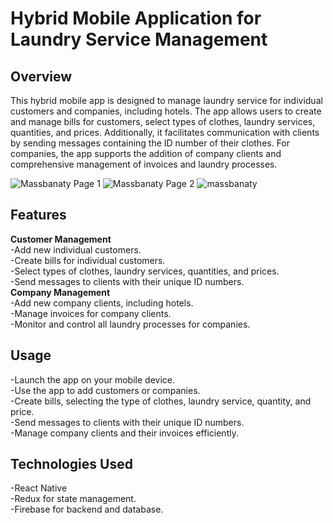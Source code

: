 <h1>Hybrid Mobile Application for Laundry Service Management</h1>
<h2>Overview</h2>
<p>
This hybrid mobile app is designed to manage laundry service for individual customers and companies, including hotels. 
The app allows users to create and manage bills for customers, select types of clothes, laundry services, quantities, 
and prices. Additionally, it facilitates communication with clients by sending messages containing the ID number of their clothes.   
For companies, the app supports the addition of company clients and comprehensive management of invoices and laundry processes.
</p>



![Massbanaty Page 1](https://github.com/y-mahdi/LaundryServiceManagementApp/assets/81429569/30d86159-0f86-40e0-a863-94f4253a6f81)
![Massbanaty Page 2](https://github.com/y-mahdi/LaundryServiceManagementApp/assets/81429569/bb28cdd6-d118-46e3-bb6d-29379dcef666)
![massbanaty](https://github.com/y-mahdi/LaundryServiceManagementApp/assets/81429569/d71a8a4e-9bf1-47cb-a99c-07c7f2706e7b)



<h2>Features</h2>
<b>Customer Management</b><br/>
-Add new individual customers.<br/>
-Create bills for individual customers.<br/>
-Select types of clothes, laundry services, quantities, and prices.<br/>
-Send messages to clients with their unique ID numbers.<br/>
<b>Company Management</b><br/>
-Add new company clients, including hotels.<br/>
-Manage invoices for company clients.<br/>
-Monitor and control all laundry processes for companies.<br/>

<h2>Usage</h2>
-Launch the app on your mobile device.<br/>
-Use the app to add customers or companies.<br/>
-Create bills, selecting the type of clothes, laundry service, quantity, and price.<br/>
-Send messages to clients with their unique ID numbers.<br/>
-Manage company clients and their invoices efficiently.<br/>
<h2>Technologies Used</h2>
-React Native<br/>
-Redux for state management.<br/>
-Firebase for backend and database.<br/>
